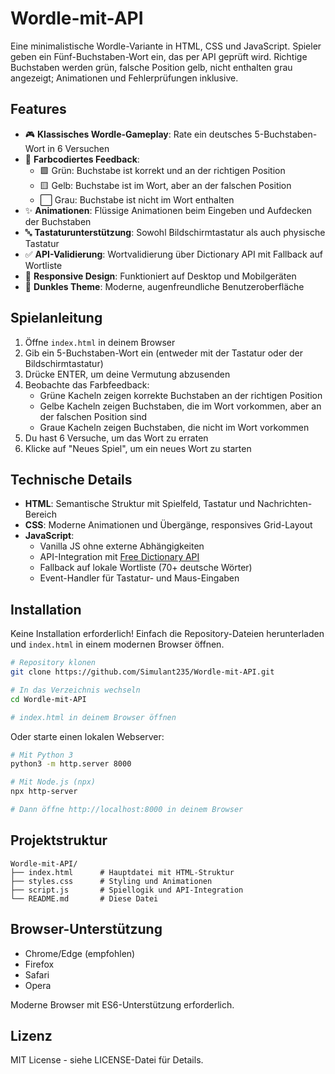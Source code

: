 # Wordle-mit-API

Eine minimalistische Wordle-Variante in HTML, CSS und JavaScript. Spieler geben ein Fünf-Buchstaben-Wort ein, das per API geprüft wird. Richtige Buchstaben werden grün, falsche Position gelb, nicht enthalten grau angezeigt; Animationen und Fehlerprüfungen inklusive.

## Features

- 🎮 **Klassisches Wordle-Gameplay**: Rate ein deutsches 5-Buchstaben-Wort in 6 Versuchen
- 🎨 **Farbcodiertes Feedback**:
  - 🟩 Grün: Buchstabe ist korrekt und an der richtigen Position
  - 🟨 Gelb: Buchstabe ist im Wort, aber an der falschen Position
  - ⬜ Grau: Buchstabe ist nicht im Wort enthalten
- ✨ **Animationen**: Flüssige Animationen beim Eingeben und Aufdecken der Buchstaben
- 🔤 **Tastaturunterstützung**: Sowohl Bildschirmtastatur als auch physische Tastatur
- ✅ **API-Validierung**: Wortvalidierung über Dictionary API mit Fallback auf Wortliste
- 📱 **Responsive Design**: Funktioniert auf Desktop und Mobilgeräten
- 🌙 **Dunkles Theme**: Moderne, augenfreundliche Benutzeroberfläche

## Spielanleitung

1. Öffne `index.html` in deinem Browser
2. Gib ein 5-Buchstaben-Wort ein (entweder mit der Tastatur oder der Bildschirmtastatur)
3. Drücke ENTER, um deine Vermutung abzusenden
4. Beobachte das Farbfeedback:
   - Grüne Kacheln zeigen korrekte Buchstaben an der richtigen Position
   - Gelbe Kacheln zeigen Buchstaben, die im Wort vorkommen, aber an der falschen Position sind
   - Graue Kacheln zeigen Buchstaben, die nicht im Wort vorkommen
5. Du hast 6 Versuche, um das Wort zu erraten
6. Klicke auf "Neues Spiel", um ein neues Wort zu starten

## Technische Details

- **HTML**: Semantische Struktur mit Spielfeld, Tastatur und Nachrichten-Bereich
- **CSS**: Moderne Animationen und Übergänge, responsives Grid-Layout
- **JavaScript**: 
  - Vanilla JS ohne externe Abhängigkeiten
  - API-Integration mit [Free Dictionary API](https://dictionaryapi.dev/)
  - Fallback auf lokale Wortliste (70+ deutsche Wörter)
  - Event-Handler für Tastatur- und Maus-Eingaben

## Installation

Keine Installation erforderlich! Einfach die Repository-Dateien herunterladen und `index.html` in einem modernen Browser öffnen.

```bash
# Repository klonen
git clone https://github.com/Simulant235/Wordle-mit-API.git

# In das Verzeichnis wechseln
cd Wordle-mit-API

# index.html in deinem Browser öffnen
```

Oder starte einen lokalen Webserver:

```bash
# Mit Python 3
python3 -m http.server 8000

# Mit Node.js (npx)
npx http-server

# Dann öffne http://localhost:8000 in deinem Browser
```

## Projektstruktur

```
Wordle-mit-API/
├── index.html      # Hauptdatei mit HTML-Struktur
├── styles.css      # Styling und Animationen
├── script.js       # Spiellogik und API-Integration
└── README.md       # Diese Datei
```

## Browser-Unterstützung

- Chrome/Edge (empfohlen)
- Firefox
- Safari
- Opera

Moderne Browser mit ES6-Unterstützung erforderlich.

## Lizenz

MIT License - siehe LICENSE-Datei für Details.